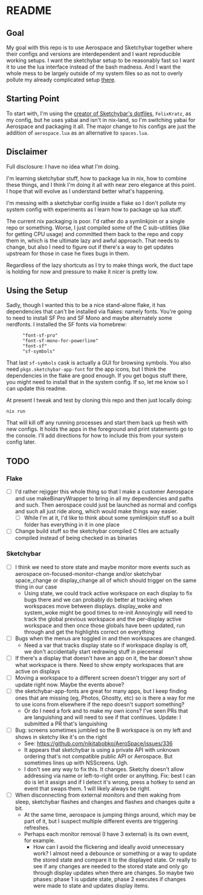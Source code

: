 # README

## Goal

My goal with this repo is to use Aerospace and Sketchybar together where their configs and versions are interdependent and I want reproducible working setups.  I want the sketchybar setup to be reasonably fast so I want it to use the lua interface instead of the bash madness.  And I want the whole mess to be largely outside of my system files so as not to overly pollute my already complicated setup [there](https://github.com/zmre/nix-config).

## Starting Point

To start with, I'm using the [creator of Sketchybar's dotfiles](https://github.com/FelixKratz/dotfiles/tree/e27673f07ff41eb6a4816daabb79b0a5e837a105/.config/sketchybar), `FelixKratz`, as my config, but he uses yabai and isn't in nix-land, so I'm switching yabai for Aerospace and packaging it all.  The major change to his configs are just the addition of `aerospace.lua` as an alternative to `spaces.lua`.

## Disclaimer

Full disclosure: I have no idea what I'm doing.

I'm learning sketchybar stuff, how to package lua in nix, how to combine these things, and I think I'm doing it all with near zero elegance at this point.  I hope that will evolve as I understand better what's happening.

I'm messing with a sketchybar config inside a flake so I don't pollute my system config with experiments as I learn how to package up lua stuff.

The current nix packaging is poor.  I'd rather do a symlinkjoin or a single repo or something. Worse, I just compiled some of the C sub-utilities (like for getting CPU usage) and committed them back to the repo and copy them in, which is the ultimate lazy and awful approach.  That needs to change, but also I need to figure out if there's a way to get updates upstream for those in case he fixes bugs in them.

Regardless of the lazy shortcuts as I try to make things work, the duct tape is holding for now and pressure to make it nicer is pretty low.

## Using the Setup

Sadly, though I wanted this to be a nice stand-alone flake, it has dependencies that can't be installed via flakes: namely fonts.  You're going to need to install SF Pro and SF Mono and maybe alternately some nerdfonts. I installed the SF fonts via homebrew:

```
      "font-sf-pro"
      "font-sf-mono-for-powerline"
      "font-sf"
      "sf-symbols"
```

That last `sf-symbols` cask is actually a GUI for browsing symbols.  You also need `pkgs.sketchybar-app-font` for the app icons, but I think the dependencies in the flake are good enough.  If you get bogus stuff there, you might need to install that in the system config. If so, let me know so I can update this readme.

At present I tweak and test by cloning this repo and then just locally doing:

`nix run`

That will kill off any running processes and start them back up fresh with new configs. It holds the apps in the foreground and print statements go to the console.  I'll add directions for how to include this from your system config later.


## TODO

### Flake

* [ ] I'd rather rejigger this whole thing so that I make a customer Aerospace and use makeBinaryWrapper to bring in all my dependencies and paths and such.  Then aerospace could just be launched as normal and configs and such all just ride along, which would make things way easier.
  * [ ] While I'm at it, I'd like to think about some symlinkjoin stuff so a built folder has everything in it in one place
* [ ] Change build stuff so the sketchybar compiled C files are actually compiled instead of being checked in as binaries

### Sketchybar

* [ ] I think we need to store state and maybe monitor more events such as aerospace on-focused-monitor-change and/or sketchybar space_change or display_change all of which should trigger on the same thing in our case 
  * Using state, we could track active workspace on each display to fix bugs there and we can probably do better at tracking when workspaces move between displays. display_woke and system_woke might be good times to re-init Annoyingly will need to track the global previous workspace and the per-display active workspace and then once those globals have been updated, run through and get the highlights correct on everything
* [ ] Bugs when the menus are toggled in and then workspaces are changed. 
  * Need a var that tracks display state so if workspace display is off, we don't accidentally start redrawing stuff in piecemeal
* [ ] If there's a display that doesn't have an app on it, the bar doesn't show what workspace is there. Need to show empty workspaces that are active on displays
* [ ] Moving a workspace to a different screen doesn't trigger any sort of update right now. Maybe the events above?
* [ ] the sketchybar-app-fonts are great for many apps, but I keep finding ones that are missing (eg, Photos, Ghostty, etc) so is there a way for me to use icons from elsewhere if the repo doesn't support something?  
  * Or do I need a fork and to make my own icons?  I've seen PRs that are languishing and will need to see if that continues. Update: I submitted a PR that's languishing
* [ ] Bug: screens sometimes jumbled so the B workspace is on my left and shows in sketchy like it's on the right 
  * See: https://github.com/nikitabobko/AeroSpace/issues/336 
  * It appears that sketchybar is using a private API with unknown ordering that's not compatible public API or Aerospace. But sometimes lines up with NSScreens. Ugh. 
  * I don't see any way to fix this. It changes. Sketchy doesn't allow addressing via name or left-to-right order or anything. Fix: best I can do is let it assign and if I detect it's wrong, press a hotkey to send an event that swaps them. 1 will likely always be right.
* [ ] When disconnecting from external monitors and then waking from sleep, sketchybar flashes and changes and flashes and changes quite a bit. 
  * At the same time, aerospace is jumping things around, which may be part of it, but I suspect multiple different events are triggering refreshes.  
  * Perhaps each monitor removal (I have 3 external) is its own event, for example. 
    * How can I avoid the flickering and ideally avoid unnecessary work?  I almost need a debounce or something or a way to update the stored state and compare it to the displayed state.  Or really to see if any changes are needed to the stored state and only go through display updates when there are changes.  So maybe two phases: phase 1 is update state, phase 2 executes if changes were made to state and updates display items.
